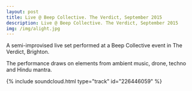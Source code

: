 ```yaml
---
layout: post
title: Live @ Beep Collective. The Verdict, September 2015
description: Live @ Beep Collective. The Verdict, September 2015
img: /img/alight.jpg
---
```


A semi-improvised live set performed at a Beep Collective event in The Verdict, Brighton.

The performance draws on elements from ambient music, drone, techno and Hindu mantra.

{% include soundcloud.html type="track" id="226446059" %}
